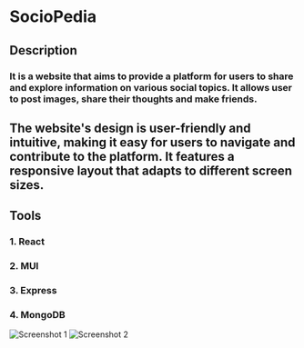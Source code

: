 # SocioPedia

## Description

### It is a website that aims to provide a platform for users to share and explore information on various social topics. It allows user to post images, share their thoughts and make friends.

## The website's design is user-friendly and intuitive, making it easy for users to navigate and contribute to the platform. It features a responsive layout that adapts to different screen sizes.</br>

## Tools

### 1. React
### 2. MUI
### 3. Express
### 4. MongoDB





![Screenshot 1](path/to/screenshot1.png)
![Screenshot 2](path/to/screenshot2.png)
